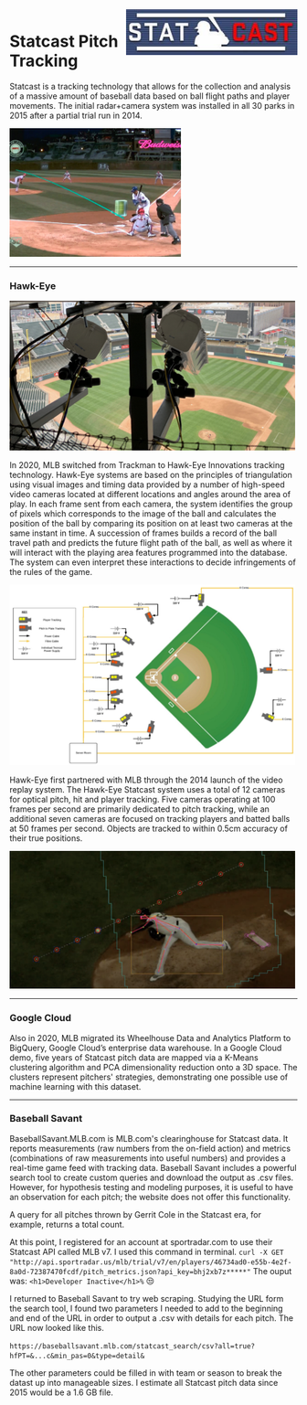 <a href="https://baseballsavant.mlb.com/statcast_search">
	<img src="/img/logo.jpg" alt="Statcast logo" title="Statcast" align="right" width="300"/>
</a>

Statcast Pitch Tracking
======================

Statcast is a tracking technology that allows for the collection and analysis of a massive amount of baseball data based on ball flight paths and player movements. The initial radar+camera system was installed in all 30 parks in 2015 after a partial trial run in 2014.

<img alt="" src="img/statcast.jpg" width='300'>  

___


### Hawk-Eye


<img alt="" src="img/hawkeye1.png" width='500'>  


In 2020, MLB switched from Trackman to Hawk-Eye Innovations tracking technology. Hawk-Eye systems are based on the principles of triangulation using visual images and timing data provided by a number of high-speed video cameras located at different locations and angles around the area of play. In each frame sent from each camera, the system identifies the group of pixels which corresponds to the image of the ball and calculates the position of the ball by comparing its position on at least two cameras at the same instant in time. A succession of frames builds a record of the ball travel path and predicts the future flight path of the ball, as well as where it will interact with the playing area features programmed into the database. The system can even interpret these interactions to decide infringements of the rules of the game.


<img alt="" src="/img/hawkeye4.png" width='500'>  


Hawk-Eye first partnered with MLB through the 2014 launch of the video replay system. The Hawk-Eye Statcast system uses a total of 12 cameras for optical pitch, hit and player tracking. Five cameras operating at 100 frames per second are primarily dedicated to pitch tracking, while an additional seven cameras are focused on tracking players and batted balls at 50 frames per second. Objects are tracked to within 0.5cm accuracy of their true positions.


 <img alt="" src="img/hawkeye5.png" width='500'>  

___


### Google Cloud

Also in 2020, MLB migrated its Wheelhouse Data and Analytics Platform to BigQuery, Google Cloud’s enterprise data warehouse. In a Google Cloud demo, five years of Statcast pitch data are mapped via a K-Means clustering algorithm and PCA dimensionality reduction onto a 3D space. The clusters represent pitchers' strategies, demonstrating one possible use of machine learning with this dataset.

___

### Baseball Savant

BaseballSavant.MLB.com is MLB.com's clearinghouse for Statcast data. It reports measurements (raw numbers from the on-field action) and metrics (combinations of raw measurements into useful numbers) and provides a real-time game feed with tracking data. Baseball Savant includes a powerful search tool to create custom queries and download the output as .csv files. However, for hypothesis testing and modeling purposes, it is useful to have an observation for each pitch; the website does not offer this functionality.

A query for all pitches thrown by Gerrit Cole in the Statcast era, for example, returns a total count.

At this point, I registered for an account at sportradar.com to use their Statcast API called MLB v7. I used this command in terminal.
`curl -X GET "http://api.sportradar.us/mlb/trial/v7/en/players/46734ad0-e55b-4e2f-8a0d-72387470fcdf/pitch_metrics.json?api_key=bhj2xb7z*****"`
The ouput was:
`<h1>Developer Inactive</h1>%`
:unamused:

I returned to Baseball Savant to try web scraping. Studying the URL form the search tool, I found two parameters I needed to add to the beginning and end of the URL in order to output a .csv with details for each pitch. The URL now looked like this.

`https://baseballsavant.mlb.com/statcast_search/csv?all=true?hfPT=&...c&min_pas=0&type=detail&`

The other parameters could be filled in with team or season to break the datast up into manageable sizes. I estimate all Statcast pitch data since 2015 would be a 1.6 GB file.

